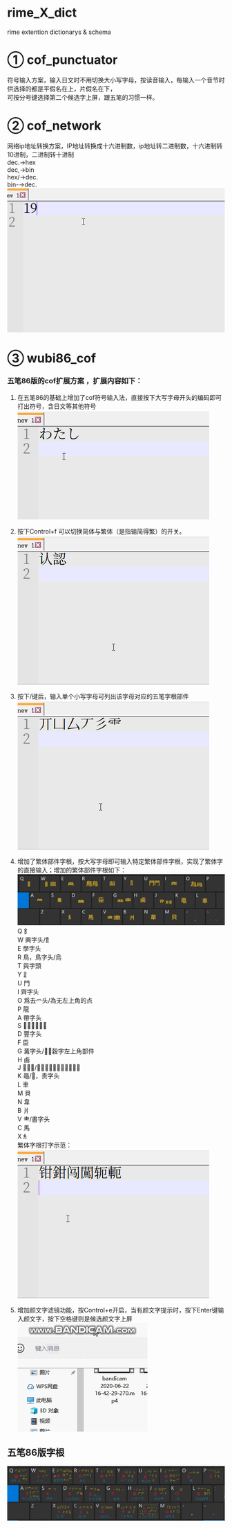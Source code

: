# rime_X_dict
rime extention dictionarys &amp; schema

# ① cof_punctuator
符号输入方案，输入日文时不用切换大小写字母，按读音输入，每输入一个音节时供选择的都是平假名在上，片假名在下，<br>
可按分号键选择第二个候选字上屏，跟五笔的习惯一样。

# ② cof_network
网络ip地址转换方案，IP地址转换成十六进制数，ip地址转二进制数，十六进制转10进制，二进制转十进制<br>
dec.→hex <br>
dec,→bin <br>
hex/→dec. <br>
bin-→dec. <br>
![net](./pic/cof_network.gif) <br>


# ③ wubi86_cof
### 五笔86版的cof扩展方案 ，扩展内容如下：
1. 在五笔86的基础上增加了cof符号输入法，直接按下大写字母开头的编码即可打出符号，含日文等其他符号<br>
![demo4](./pic/watashi.gif) <br>

2. 按下Control+f 可以切换简体与繁体（是指输简得繁）的开关。<br>
![demo8](./pic/s2trad.gif) <br>
3. 按下/键后，输入单个小写字母可列出该字母对应的五笔字根部件<br>
![demo4](./pic/zigen.gif) <br>
4. 增加了繁体部件字根，按大写字母即可输入特定繁体部件字根，实现了繁体字的直接输入；增加的繁体部件字根如下：<br>
![zigen](./pic/zigen2.jpg) <br>
  Q		釒<br>
 W		興字头/飠<br>
 E		學字头<br>
 R		鳥，鳥字头/烏<br>
 T		與字頭<br>
 Y		訁<br>
 U		門<br>
 I		齊字头<br>
 O		爲去爫头/為无左上角的点<br>
 P		龍<br>
 A		帶字头<br>
 S		𡸸擊的左上角<br>
 D		豐字头<br>
 F		臣<br>
 G		冓字头/，穀字左上角部件<br>
 H		鹵<br>
 J		𢇇字底/肅字下面无竖，淵的右边<br>
 K		黽/𠀐，贵字头<br>
 L		車<br>
 M		貝<br>
 N		韋<br>
 B		爿<br>
 V		⺻/書字头<br>
 C		馬<br>
 X		糹<br>
  繁体字根打字示范： <br>
 ![demo1](./pic/fanzigen.gif) <br>
 
 5. 增加颜文字滤镜功能，按Control+e开启，当有颜文字提示时，按下Enter键输入颜文字，按下空格键则是候选颜文字上屏
 ![demo1](./pic/emoji.gif) <br>
 
 ## 五笔86版字根
  ![dexxx](./pic/5b86.jpg) <br>

